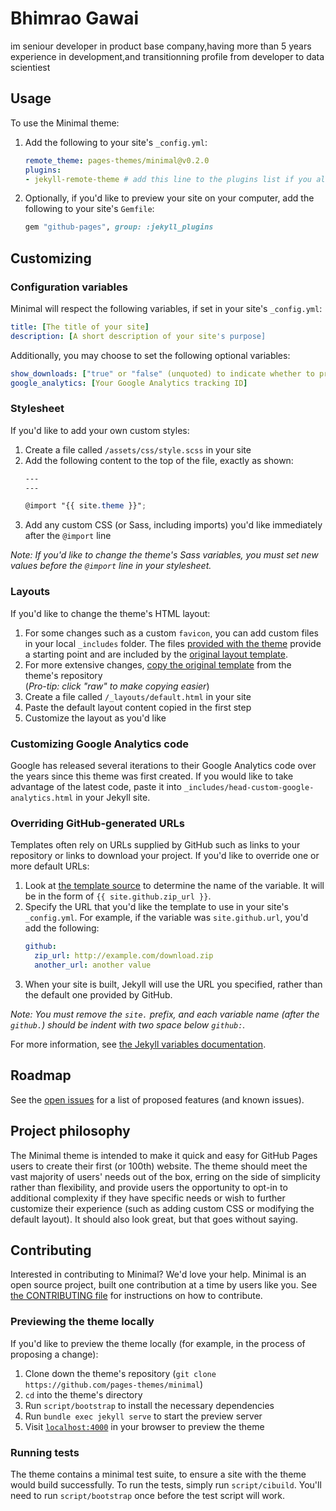 # Bhimrao Gawai

im seniour developer in product base company,having more than 5 years experience in development,and transitionning profile from
developer to data scientiest

## Usage

To use the Minimal theme:

1. Add the following to your site's `_config.yml`:

    ```yml
    remote_theme: pages-themes/minimal@v0.2.0
    plugins:
    - jekyll-remote-theme # add this line to the plugins list if you already have one
    ```

2. Optionally, if you'd like to preview your site on your computer, add the following to your site's `Gemfile`:

    ```ruby
    gem "github-pages", group: :jekyll_plugins
    ```

## Customizing

### Configuration variables

Minimal will respect the following variables, if set in your site's `_config.yml`:

```yml
title: [The title of your site]
description: [A short description of your site's purpose]
```

Additionally, you may choose to set the following optional variables:

```yml
show_downloads: ["true" or "false" (unquoted) to indicate whether to provide a download URL]
google_analytics: [Your Google Analytics tracking ID]
```

### Stylesheet

If you'd like to add your own custom styles:

1. Create a file called `/assets/css/style.scss` in your site
2. Add the following content to the top of the file, exactly as shown:
    ```scss
    ---
    ---

    @import "{{ site.theme }}";
    ```
3. Add any custom CSS (or Sass, including imports) you'd like immediately after the `@import` line

*Note: If you'd like to change the theme's Sass variables, you must set new values before the `@import` line in your stylesheet.*

### Layouts

If you'd like to change the theme's HTML layout:

1. For some changes such as a custom `favicon`, you can add custom files in your local `_includes` folder. The files [provided with the theme](https://github.com/pages-themes/minimal/tree/master/_includes) provide a starting point and are included by the [original layout template](https://github.com/pages-themes/minimal/blob/master/_layouts/default.html).
2. For more extensive changes, [copy the original template](https://github.com/pages-themes/minimal/blob/master/_layouts/default.html) from the theme's repository<br />(*Pro-tip: click "raw" to make copying easier*)
3. Create a file called `/_layouts/default.html` in your site
4. Paste the default layout content copied in the first step
5. Customize the layout as you'd like

### Customizing Google Analytics code

Google has released several iterations to their Google Analytics code over the years since this theme was first created. If you would like to take advantage of the latest code, paste it into `_includes/head-custom-google-analytics.html` in your Jekyll site.

### Overriding GitHub-generated URLs

Templates often rely on URLs supplied by GitHub such as links to your repository or links to download your project. If you'd like to override one or more default URLs:

1. Look at [the template source](https://github.com/pages-themes/minimal/blob/master/_layouts/default.html) to determine the name of the variable. It will be in the form of `{{ site.github.zip_url }}`.
2. Specify the URL that you'd like the template to use in your site's `_config.yml`. For example, if the variable was `site.github.url`, you'd add the following:
    ```yml
    github:
      zip_url: http://example.com/download.zip
      another_url: another value
    ```
3. When your site is built, Jekyll will use the URL you specified, rather than the default one provided by GitHub.

*Note: You must remove the `site.` prefix, and each variable name (after the `github.`) should be indent with two space below `github:`.*

For more information, see [the Jekyll variables documentation](https://jekyllrb.com/docs/variables/).

## Roadmap

See the [open issues](https://github.com/pages-themes/minimal/issues) for a list of proposed features (and known issues).

## Project philosophy

The Minimal theme is intended to make it quick and easy for GitHub Pages users to create their first (or 100th) website. The theme should meet the vast majority of users' needs out of the box, erring on the side of simplicity rather than flexibility, and provide users the opportunity to opt-in to additional complexity if they have specific needs or wish to further customize their experience (such as adding custom CSS or modifying the default layout). It should also look great, but that goes without saying.

## Contributing

Interested in contributing to Minimal? We'd love your help. Minimal is an open source project, built one contribution at a time by users like you. See [the CONTRIBUTING file](docs/CONTRIBUTING.md) for instructions on how to contribute.

### Previewing the theme locally

If you'd like to preview the theme locally (for example, in the process of proposing a change):

1. Clone down the theme's repository (`git clone https://github.com/pages-themes/minimal`)
2. `cd` into the theme's directory
3. Run `script/bootstrap` to install the necessary dependencies
4. Run `bundle exec jekyll serve` to start the preview server
5. Visit [`localhost:4000`](http://localhost:4000) in your browser to preview the theme

### Running tests

The theme contains a minimal test suite, to ensure a site with the theme would build successfully. To run the tests, simply run `script/cibuild`. You'll need to run `script/bootstrap` once before the test script will work.
